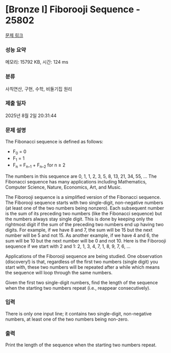 # [Bronze I] Fiborooji Sequence - 25802 

[문제 링크](https://www.acmicpc.net/problem/25802) 

### 성능 요약

메모리: 15792 KB, 시간: 124 ms

### 분류

사칙연산, 구현, 수학, 비둘기집 원리

### 제출 일자

2025년 8월 2일 20:31:44

### 문제 설명

<p>The Fibonacci sequence is defined as follows:</p>

<ul>
	<li>F<sub>0</sub> = 0</li>
	<li>F<sub>1</sub> = 1</li>
	<li>F<sub>n</sub> = F<sub>n–1</sub> + F<sub>n–2</sub> for n ≥ 2</li>
</ul>

<p>The numbers in this sequence are 0, 1, 1, 2, 3, 5, 8, 13, 21, 34, 55, … The Fibonacci sequence has many applications including Mathematics, Computer Science, Nature, Economics, Art, and Music.</p>

<p>The Fiborooji sequence is a simplified version of the Fibonacci sequence. The Fiborooji sequence starts with two single-digit, non-negative numbers (at least one of the two numbers being nonzero). Each subsequent number is the sum of its preceding two numbers (like the Fibonacci sequence) but the numbers always stay single digit. This is done by keeping only the rightmost digit if the sum of the preceding two numbers end up having two digits. For example, if we have 8 and 7, the sum will be 15 but the next number will be 5 and not 15. As another example, if we have 4 and 6, the sum will be 10 but the next number will be 0 and not 10. Here is the Fiborooji sequence if we start with 2 and 1: 2, 1, 3, 4, 7, 1, 8, 9, 7, 6, …</p>

<p>Applications of the Fiborooji sequence are being studied. One observation (discovery!) is that, regardless of the first two numbers (single digit) you start with, these two numbers will be repeated after a while which means the sequence will loop through the same numbers.</p>

<p>Given the first two single-digit numbers, find the length of the sequence when the starting two numbers repeat (i.e., reappear consecutively).</p>

### 입력 

 <p>There is only one input line; it contains two single-digit, non-negative numbers, at least one of the two numbers being non-zero.</p>

### 출력 

 <p>Print the length of the sequence when the starting two numbers repeat.</p>

